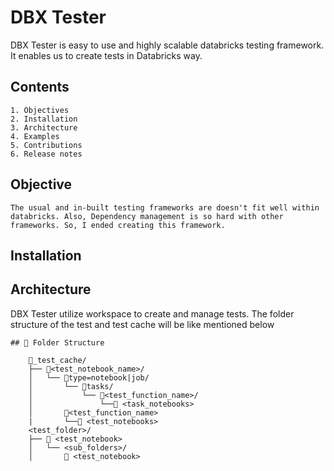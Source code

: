 # DBX Tester

DBX Tester is easy to use and highly scalable databricks testing framework. It enables us to create tests in Databricks way.

## Contents
    1. Objectives
    2. Installation
    3. Architecture 
    4. Examples
    5. Contributions
    6. Release notes

## Objective
    The usual and in-built testing frameworks are doesn't fit well within databricks. Also, Dependency management is so hard with other frameworks. So, I ended creating this framework.

## Installation

## Architecture
DBX Tester utilize workspace to create and manage tests. The folder structure of the test and test cache will be like mentioned below

```
## 📁 Folder Structure

    📁_test_cache/
    ├── 📁<test_notebook_name>/
    │   └── 📁type=notebook|job/
    │       └── 📁tasks/
    │           └── 📁<test_function_name>/
    │               └──📒 <task_notebooks>
    │       📁<test_function_name>
    |       └──📒 <test_notebooks>
    <test_folder>/
    ├── 📒 <test_notebook>
    │   └── <sub_folders>/
    │       📒 <test_notebook>
```
